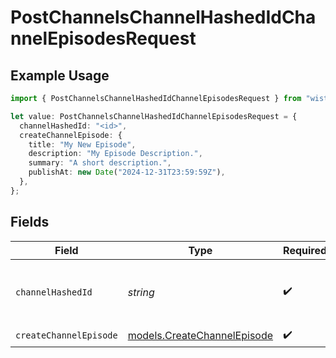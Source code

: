 # PostChannelsChannelHashedIdChannelEpisodesRequest

## Example Usage

```typescript
import { PostChannelsChannelHashedIdChannelEpisodesRequest } from "wistia/models/operations";

let value: PostChannelsChannelHashedIdChannelEpisodesRequest = {
  channelHashedId: "<id>",
  createChannelEpisode: {
    title: "My New Episode",
    description: "My Episode Description.",
    summary: "A short description.",
    publishAt: new Date("2024-12-31T23:59:59Z"),
  },
};
```

## Fields

| Field                                                               | Type                                                                | Required                                                            | Description                                                         |
| ------------------------------------------------------------------- | ------------------------------------------------------------------- | ------------------------------------------------------------------- | ------------------------------------------------------------------- |
| `channelHashedId`                                                   | *string*                                                            | :heavy_check_mark:                                                  | The hashed ID of the channel to add the episode to.                 |
| `createChannelEpisode`                                              | [models.CreateChannelEpisode](../../models/createchannelepisode.md) | :heavy_check_mark:                                                  | N/A                                                                 |